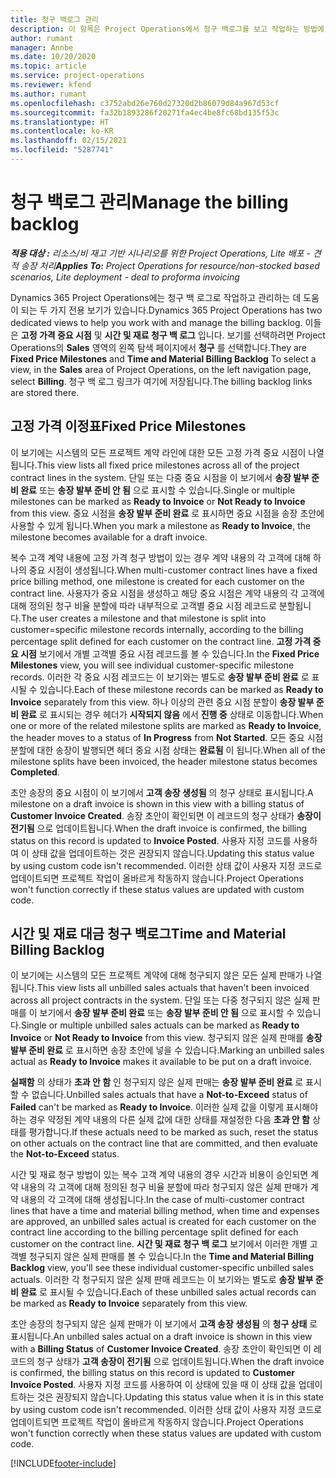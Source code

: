 ```yaml
---
title: 청구 백로그 관리
description: 이 항목은 Project Operations에서 청구 백로그를 보고 작업하는 방법에 대한 정보를 제공합니다.
author: rumant
manager: Annbe
ms.date: 10/20/2020
ms.topic: article
ms.service: project-operations
ms.reviewer: kfend
ms.author: rumant
ms.openlocfilehash: c3752abd26e760d27320d2b86079d84a967d53cf
ms.sourcegitcommit: fa32b1893286f20271fa4ec4be8fc68bd135f53c
ms.translationtype: HT
ms.contentlocale: ko-KR
ms.lasthandoff: 02/15/2021
ms.locfileid: "5287741"
---
```

# <a name="manage-the-billing-backlog"></a><span data-ttu-id="288ac-103">청구 백로그 관리</span><span class="sxs-lookup"><span data-stu-id="288ac-103">Manage the billing backlog</span></span>

<span data-ttu-id="288ac-104">_**적용 대상 :** 리소스/비 재고 기반 시나리오를 위한 Project Operations, Lite 배포 - 견적 송장 처리_</span><span class="sxs-lookup"><span data-stu-id="288ac-104">_**Applies To:** Project Operations for resource/non-stocked based scenarios, Lite deployment - deal to proforma invoicing_</span></span>

<span data-ttu-id="288ac-105">Dynamics 365 Project Operations에는 청구 백 로그로 작업하고 관리하는 데 도움이 되는 두 가지 전용 보기가 있습니다.</span><span class="sxs-lookup"><span data-stu-id="288ac-105">Dynamics 365 Project Operations has two dedicated views to help you work with and manage the billing backlog.</span></span> <span data-ttu-id="288ac-106">이들은 **고정 가격 중요 시점** 및 **시간 및 재료 청구 백 로그** 입니다. 보기를 선택하려면 Project Operations의 **Sales** 영역의 왼쪽 탐색 페이지에서 **청구** 를 선택합니다.</span><span class="sxs-lookup"><span data-stu-id="288ac-106">They are **Fixed Price Milestones** and **Time and Material Billing Backlog** To select a view, in the **Sales** area of Project Operations, on the left navigation page, select **Billing**.</span></span> <span data-ttu-id="288ac-107">청구 백 로그 링크가 여기에 저장됩니다.</span><span class="sxs-lookup"><span data-stu-id="288ac-107">The billing backlog links are stored there.</span></span>

## <a name="fixed-price-milestones"></a><span data-ttu-id="288ac-108">고정 가격 이정표</span><span class="sxs-lookup"><span data-stu-id="288ac-108">Fixed Price Milestones</span></span>

<span data-ttu-id="288ac-109">이 보기에는 시스템의 모든 프로젝트 계약 라인에 대한 모든 고정 가격 중요 시점이 나열됩니다.</span><span class="sxs-lookup"><span data-stu-id="288ac-109">This view lists all fixed price milestones across all of the project contract lines in the system.</span></span> <span data-ttu-id="288ac-110">단일 또는 다중 중요 시점을 이 보기에서 **송장 발부 준비 완료** 또는 **송장 발부 준비 안 됨** 으로 표시할 수 있습니다.</span><span class="sxs-lookup"><span data-stu-id="288ac-110">Single or multiple milestones can be marked as **Ready to Invoice** or **Not Ready to Invoice** from this view.</span></span> <span data-ttu-id="288ac-111">중요 시점을 **송장 발부 준비 완료** 로 표시하면 중요 시점을 송장 초안에 사용할 수 있게 됩니다.</span><span class="sxs-lookup"><span data-stu-id="288ac-111">When you mark a milestone as **Ready to Invoice**, the milestone becomes available for a draft invoice.</span></span>

<span data-ttu-id="288ac-112">복수 고객 계약 내용에 고정 가격 청구 방법이 있는 경우 계약 내용의 각 고객에 대해 하나의 중요 시점이 생성됩니다.</span><span class="sxs-lookup"><span data-stu-id="288ac-112">When multi-customer contract lines have a fixed price billing method, one milestone is created for each customer on the contract line.</span></span> <span data-ttu-id="288ac-113">사용자가 중요 시점을 생성하고 해당 중요 시점은 계약 내용의 각 고객에 대해 정의된 청구 비율 분할에 따라 내부적으로 고객별 중요 시점 레코드로 분할됩니다.</span><span class="sxs-lookup"><span data-stu-id="288ac-113">The user creates a milestone and that milestone is split into customer=specific milestone records internally, according to the billing percentage split defined for each customer on the contract line.</span></span> <span data-ttu-id="288ac-114">**고정 가격 중요 시점** 보기에서 개별 고객별 중요 시점 레코드를 볼 수 있습니다.</span><span class="sxs-lookup"><span data-stu-id="288ac-114">In the **Fixed Price Milestones** view, you will see individual customer-specific milestone records.</span></span> <span data-ttu-id="288ac-115">이러한 각 중요 시점 레코드는 이 보기와는 별도로 **송장 발부 준비 완료** 로 표시될 수 있습니다.</span><span class="sxs-lookup"><span data-stu-id="288ac-115">Each of these milestone records can be marked as **Ready to Invoice** separately from this view.</span></span> <span data-ttu-id="288ac-116">하나 이상의 관련 중요 시점 분할이 **송장 발부 준비 완료** 로 표시되는 경우 헤더가 **시작되지 않음** 에서 **진행 중** 상태로 이동합니다.</span><span class="sxs-lookup"><span data-stu-id="288ac-116">When one or more of the related milestone splits are marked as **Ready to Invoice**, the header moves to a status of **In Progress** from **Not Started**.</span></span> <span data-ttu-id="288ac-117">모든 중요 시점 분할에 대한 송장이 발행되면 헤더 중요 시점 상태는 **완료됨** 이 됩니다.</span><span class="sxs-lookup"><span data-stu-id="288ac-117">When all of the milestone splits have been invoiced, the header milestone status becomes **Completed**.</span></span>

<span data-ttu-id="288ac-118">초안 송장의 중요 시점이 이 보기에서 **고객 송장 생성됨** 의 청구 상태로 표시됩니다.</span><span class="sxs-lookup"><span data-stu-id="288ac-118">A milestone on a draft invoice is shown in this view with a billing status of **Customer Invoice Created**.</span></span> <span data-ttu-id="288ac-119">송장 초안이 확인되면 이 레코드의 청구 상태가 **송장이 전기됨** 으로 업데이트됩니다.</span><span class="sxs-lookup"><span data-stu-id="288ac-119">When the draft invoice is confirmed, the billing status on this record is updated to **Invoice Posted**.</span></span> <span data-ttu-id="288ac-120">사용자 지정 코드를 사용하여 이 상태 값을 업데이트하는 것은 권장되지 않습니다.</span><span class="sxs-lookup"><span data-stu-id="288ac-120">Updating this status value by using custom code isn't recommended.</span></span> <span data-ttu-id="288ac-121">이러한 상태 값이 사용자 지정 코드로 업데이트되면 프로젝트 작업이 올바르게 작동하지 않습니다.</span><span class="sxs-lookup"><span data-stu-id="288ac-121">Project Operations won't function correctly if these status values are updated with custom code.</span></span>

## <a name="time-and-material-billing-backlog"></a><span data-ttu-id="288ac-122">시간 및 재료 대금 청구 백로그</span><span class="sxs-lookup"><span data-stu-id="288ac-122">Time and Material Billing Backlog</span></span>

<span data-ttu-id="288ac-123">이 보기에는 시스템의 모든 프로젝트 계약에 대해 청구되지 않은 모든 실제 판매가 나열됩니다.</span><span class="sxs-lookup"><span data-stu-id="288ac-123">This view lists all unbilled sales actuals that haven't been invoiced across all project contracts in the system.</span></span> <span data-ttu-id="288ac-124">단일 또는 다중 청구되지 않은 실제 판매를 이 보기에서 **송장 발부 준비 완료** 또는 **송장 발부 준비 안 됨** 으로 표시할 수 있습니다.</span><span class="sxs-lookup"><span data-stu-id="288ac-124">Single or multiple unbilled sales actuals can be marked as **Ready to Invoice** or **Not Ready to Invoice** from this view.</span></span> <span data-ttu-id="288ac-125">청구되지 않은 실제 판매를 **송장 발부 준비 완료** 로 표시하면 송장 초안에 넣을 수 있습니다.</span><span class="sxs-lookup"><span data-stu-id="288ac-125">Marking an unbilled sales actual as **Ready to Invoice** makes it available to be put on a draft invoice.</span></span>

<span data-ttu-id="288ac-126">**실패함** 의 상태가 **초과 안 함** 인 청구되지 않은 실제 판매는 **송장 발부 준비 완료** 로 표시할 수 없습니다.</span><span class="sxs-lookup"><span data-stu-id="288ac-126">Unbilled sales actuals that have a **Not-to-Exceed** status of **Failed** can't be marked as **Ready to Invoice**.</span></span> <span data-ttu-id="288ac-127">이러한 실제 값을 이렇게 표시해야 하는 경우 약정된 계약 내용의 다른 실제 값에 대한 상태를 재설정한 다음 **초과 안 함** 상태를 평가합니다.</span><span class="sxs-lookup"><span data-stu-id="288ac-127">If these actuals need to be marked as such, reset the status on other actuals on the contract line that are committed, and then evaluate the **Not-to-Exceed** status.</span></span>

<span data-ttu-id="288ac-128">시간 및 재료 청구 방법이 있는 복수 고객 계약 내용의 경우 시간과 비용이 승인되면 계약 내용의 각 고객에 대해 정의된 청구 비율 분할에 따라 청구되지 않은 실제 판매가 계약 내용의 각 고객에 대해 생성됩니다.</span><span class="sxs-lookup"><span data-stu-id="288ac-128">In the case of multi-customer contract lines that have a time and material billing method, when time and expenses are approved, an unbilled sales actual is created for each customer on the contract line according to the billing percentage split defined for each customer on the contract line.</span></span> <span data-ttu-id="288ac-129">**시간 및 재료 청구 백 로그** 보기에서 이러한 개별 고객별 청구되지 않은 실제 판매를 볼 수 있습니다.</span><span class="sxs-lookup"><span data-stu-id="288ac-129">In the **Time and Material Billing Backlog** view, you'll see these individual customer-specific unbilled sales actuals.</span></span> <span data-ttu-id="288ac-130">이러한 각 청구되지 않은 실제 판매 레코드는 이 보기와는 별도로 **송장 발부 준비 완료** 로 표시될 수 있습니다.</span><span class="sxs-lookup"><span data-stu-id="288ac-130">Each of these unbilled sales actual records can be marked as **Ready to Invoice** separately from this view.</span></span>

<span data-ttu-id="288ac-131">초안 송장의 청구되지 않은 실제 판매가 이 보기에서 **고객 송장 생성됨** 의 **청구 상태** 로 표시됩니다.</span><span class="sxs-lookup"><span data-stu-id="288ac-131">An unbilled sales actual on a draft invoice is shown in this view with a **Billing Status** of **Customer Invoice Created**.</span></span> <span data-ttu-id="288ac-132">송장 초안이 확인되면 이 레코드의 청구 상태가 **고객 송장이 전기됨** 으로 업데이트됩니다.</span><span class="sxs-lookup"><span data-stu-id="288ac-132">When the draft invoice is confirmed, the billing status on this record is updated to **Customer Invoice Posted**.</span></span> <span data-ttu-id="288ac-133">사용자 지정 코드를 사용하여 이 상태에 있을 때 이 상태 값을 업데이트하는 것은 권장되지 않습니다.</span><span class="sxs-lookup"><span data-stu-id="288ac-133">Updating this status value when it is in this state by using custom code isn't recommended.</span></span> <span data-ttu-id="288ac-134">이러한 상태 값이 사용자 지정 코드로 업데이트되면 프로젝트 작업이 올바르게 작동하지 않습니다.</span><span class="sxs-lookup"><span data-stu-id="288ac-134">Project Operations won't function correctly when these status values are updated with custom code.</span></span>


[!INCLUDE[footer-include](../includes/footer-banner.md)]